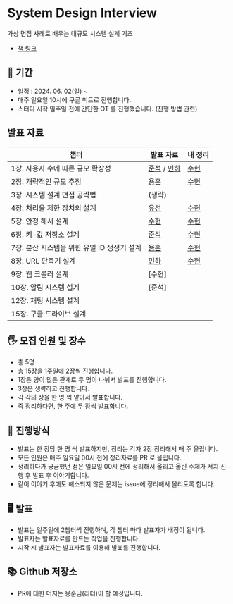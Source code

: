 # System Design Interview
가상 면접 사례로 배우는 대규모 시스템 설계 기초

- [책 링크](http://www.yes24.com/Product/Goods/102819435)

## 📆 기간

- 일정 : 2024. 06. 02(일) ~ 
- 매주 일요일 10시에 구글 미트로 진행합니다.
- 스터디 시작 일주일 전에 간단한 OT 를 진행했습니다. (진행 방법 관련)

## 발표 자료
| 챕터                        | 발표 자료 | 내 정리 |
|-----------------------------|----------|:----------|
| 1장. 사용자 수에 따른 규모 확장성 | [준석](https://github.com/moonsoo20/system-design-interview/blob/main/week1/%EC%A4%80%EC%84%9D.md) / [민하](https://github.com/moonsoo20/system-design-interview/blob/main/week1/%EB%AF%BC%ED%95%98.md)| [수현](https://github.com/moonsoo20/system-design-interview/blob/main/week1/%EC%88%98%ED%98%84.md) |
| 2장.  개략적인 규모 추정  | [용훈](https://github.com/moonsoo20/system-design-interview/blob/main/week2/%EC%9A%A9%ED%9B%88.md)| [수현](https://github.com/moonsoo20/system-design-interview/blob/main/week2/%EC%88%98%ED%98%84.md) |
| 3장. 시스템 설계 면접 공략법     | (생략)   |
| 4장. 처리율 제한 장치의 설계     | [유선](https://github.com/moonsoo20/system-design-interview/blob/main/week2/%EC%9C%A0%EC%84%A0.md)|  [수현](https://github.com/moonsoo20/system-design-interview/blob/main/week2/%EC%88%98%ED%98%84.md) 
| 5장. 안정 해시 설계     | [수현](https://github.com/moonsoo20/system-design-interview/blob/main/week3/%EC%88%98%ED%98%84.md) |  [수현](https://github.com/moonsoo20/system-design-interview/blob/main/week3/%EC%88%98%ED%98%84.md) |
| 6장. 키-값 저장소 설계       | [준석](https://github.com/moonsoo20/system-design-interview/blob/main/week3/%EC%A4%80%EC%84%9D.md)    |  [수현](https://github.com/moonsoo20/system-design-interview/blob/main/week3/%EC%88%98%ED%98%84.md) |
| 7장. 분산 시스템을 위한 유일 ID 생성기 설계    | [용훈](https://github.com/moonsoo20/system-design-interview/blob/main/week4/%EC%9A%A9%ED%9B%88.md)   |  [수현](https://github.com/moonsoo20/system-design-interview/blob/main/week4/%EC%88%98%ED%98%84.md) |
| 8장. URL 단축기 설계         | [민하](https://github.com/moonsoo20/system-design-interview/blob/main/week4/%EB%AF%BC%ED%95%98.md)    |  [수현](https://github.com/moonsoo20/system-design-interview/blob/main/week4/%EC%88%98%ED%98%84.md) |
| 9장. 웹 크롤러 설계           | [수현]       |
| 10장. 알림 시스템 설계         |   [준석]       |
| 12장. 채팅 시스템 설계         |          |
| 15장. 구글 드라이브 설계       | |



## 🖐 모집 인원 및 장수

- 총 5명
- 총 15장을 1주일에 2장씩 진행합니다.
- 1장은 양이 많은 관계로 두 명이 나눠서 발표를 진행합니다.
- 3장은 생략하고 진행합니다.
- 각 각의 장을 한 명 씩 맡아서 발표합니다.
- 즉 정리하다면, 한 주에 두 장씩 발표합니다.
   


## 📜 진행방식
- 발표는 한 장당 한 명 씩 발표하지만, 정리는 각자 2장 정리해서 매 주 올립니다.
- 모든 인원은 매주 일요일 00시 전에 정리자료를 PR 로 올립니다.
- 정리하다가 궁금했던 점은 일요일 00시 전에 정리해서 올리고 올린 주체가 서치 진행 후 발표 후 이야기합니다.
- 같이 이야기 후에도 해소되지 않은 문제는 issue에 정리해서 올리도록 합니다.


## 🖥 발표

- 발표는 일주일에 2챕터씩 진행하며, 각 챕터 마다 발표자가 배정이 됩니다.
- 발표자는 발표자료를 만드는 작업을 진행합니다.
- 시작 시 발표자는 발표자료를 이용해 발표를 진행합니다.

## 📚 Github 저장소

- PR에 대한 머지는 용훈님(리더)이 할 예정입니다.

